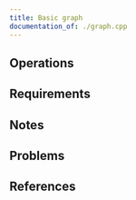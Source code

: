 ```yaml
---
title: Basic graph
documentation_of: ./graph.cpp
---
```


## Operations

## Requirements

## Notes

## Problems

## References
